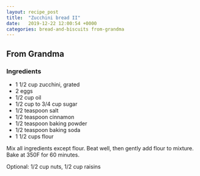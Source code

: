 ```yaml
---
layout: recipe_post
title:  "Zucchini bread II"
date:   2019-12-22 12:00:54 +0000
categories: bread-and-biscuits from-grandma
---
```


## From Grandma
### Ingredients
* 1 1/2 cup zucchini, grated
* 2 eggs
* 1/2 cup oil
* 1/2 cup to 3/4 cup sugar
* 1/2 teaspoon salt
* 1/2 teaspoon cinnamon
* 1/2 teaspoon baking powder
* 1/2 teaspoon baking soda
* 1 1/2 cups flour


Mix all ingredients except flour. Beat well, then gently add flour to mixture. Bake at 350F for 60 minutes.

Optional: 1/2 cup nuts, 1/2 cup raisins</b>